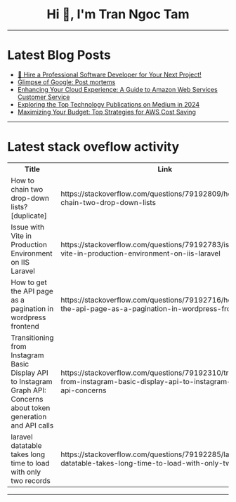 <h1 align="center">Hi 👋, I'm Tran Ngoc Tam</h1>

---

# Latest Blog Posts 
<!-- BLOG-POST-LIST:START -->
- [🚀 Hire a Professional Software Developer for Your Next Project!](https://dev.to/coderarnab/hire-a-professional-software-developer-for-your-next-project-1j0c)
- [Glimpse of Google: Post mortems](https://dev.to/rockandnull/glimpse-of-google-post-mortems-253)
- [Enhancing Your Cloud Experience: A Guide to Amazon Web Services Customer Service](https://dev.to/billgist/enhancing-your-cloud-experience-a-guide-to-amazon-web-services-customer-service-2ldp)
- [Exploring the Top Technology Publications on Medium in 2024](https://dev.to/airabbit/exploring-the-top-technology-publications-on-medium-in-2024-4764)
- [Maximizing Your Budget: Top Strategies for AWS Cost Saving](https://dev.to/billgist/maximizing-your-budget-top-strategies-for-aws-cost-saving-3kf1)
<!-- BLOG-POST-LIST:END -->

---

# Latest stack oveflow activity
<table>
  <tr><th>Title</th><th>Link</th></tr>
  <!-- STACKOVERFLOW:START --><tr><td>How to chain two drop-down lists? [duplicate]</td><td>https://stackoverflow.com/questions/79192809/how-to-chain-two-drop-down-lists</td></tr><tr><td>Issue with Vite in Production Environment on IIS Laravel</td><td>https://stackoverflow.com/questions/79192783/issue-with-vite-in-production-environment-on-iis-laravel</td></tr><tr><td>How to get the API page as a pagination in wordpress frontend</td><td>https://stackoverflow.com/questions/79192716/how-to-get-the-api-page-as-a-pagination-in-wordpress-frontend</td></tr><tr><td>Transitioning from Instagram Basic Display API to Instagram Graph API: Concerns about token generation and API calls</td><td>https://stackoverflow.com/questions/79192310/transitioning-from-instagram-basic-display-api-to-instagram-graph-api-concerns</td></tr><tr><td>laravel datatable takes long time to load with only two records</td><td>https://stackoverflow.com/questions/79192285/laravel-datatable-takes-long-time-to-load-with-only-two-records</td></tr><!-- STACKOVERFLOW:END -->
</table>

---



